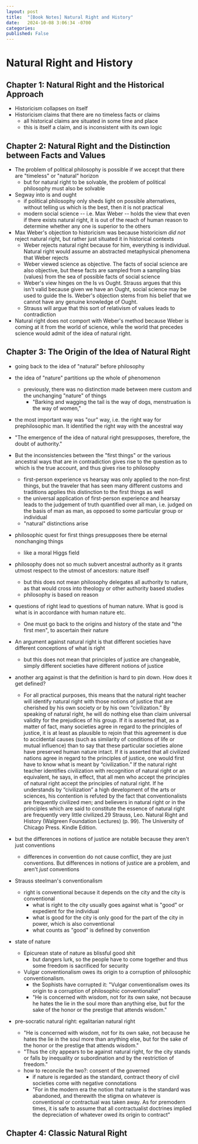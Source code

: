 ```yaml
---
layout: post
title:  "[Book Notes] Natural Right and History" 
date:   2024-10-08 3:06:34 -0700
categories: 
published: False
---
```



# Natural Right and History

## Chapter 1: Natural Right and the Historical Approach
- Historicism collapses on itself 
- Historicism claims that there are no timeless facts or claims
    - all historical claims are situated in some time and place
    - this is itself a claim, and is inconsistent with its own logic

## Chapter 2: Natural Right and the Distinction between Facts and Values
- The problem of political philosophy is possible if we accept that there are "timeless" or "natural" horizon
    - but for natural right to be solvable, the problem of political philosophy must also be solvable
- Segway into is and ought
    - if political philosophy only sheds light on possible alternatives, without telling us which is the best, then it is not practical
    - modern social science -- i.e. Max Weber -- holds the view that even if there exists natural right, it is out of the reach of human reason to determine whether any one is superior to the others
- Max Weber's objection to historicism was because historicism *did not* reject natural right, but rather just situated it in historical contexts
    - Weber rejects natural right because for him, everything is individual. Natural right would assume an abstracted metaphysical phenomena that Weber rejects
    - Weber viewed science as objective. The facts of social science are also objective, but these facts are sampled from a sampling bias (values) from the sea of possible facts of social science
    - Weber's view hinges on the Is vs Ought. Strauss argues that this isn't valid because given we have an Ought, social science may be used to guide the Is. Weber's objection stems from his belief that we cannot have any genuine knowledge of Ought.
    - Strauss will argue that this sort of relativism of values leads to contradiction
- Natural right does not comport with Weber's method because Weber is coming at it from the world of science, while the world that precedes science would admit of the idea of natural right. 

## Chapter 3: The Origin of the Idea of Natural Right
- going back to the idea of "natural" before philosophy
- the idea of "nature" partitions up the whole of phenomenon
    - previously, there was no distinction made between mere custom and the unchanging "nature" of things
        - "Barking and wagging the tail is the way of dogs, menstruation is the way of women,"
- the most important way was "our" way, i.e. the right way for prephilosophic man. It identified the right way with the ancestral way
- "The emergence of the idea of natural right presupposes, therefore, the doubt of authority."
- But the inconsistencies between the "first things" or the various ancestral ways that are in contradiction gives rise to the question as to which is the true account, and thus gives rise to philosophy
    - first-person experience vs hearsay was only applied to the non-first things, but the traveler that has seen many different customs and traditions applies this distinction to the first things as well
    - the universal application of first-person experience and hearsay leads to the judgement of truth quantified over all man, i.e. judged on the basis of man as man, as opposed to some particular group or individual
    - "natural" distinctions arise
- philosophic quest for first things presupposes there be eternal nonchanging things
    - like a moral Higgs field 
- philosophy does not so much subvert ancestral authority as it grants utmost respect to the utmost of ancestors: nature itself
    - but this does not mean philosophy delegates all authority to nature, as that would cross into theology or other authority based studies
    - philosophy is based on reason

- questions of right lead to questions of human nature. What is good is what is in accordance with human nature etc.
    - One must go back to the origins and history of the state and "the first men", to ascertain their nature
- An argument against natural right is that different societies have different conceptions of what is right
    - but this does not mean that principles of justice are changeable, simply different societies have different notions of justice
- another arg against is that the definition is hard to pin down. How does it get defined?
    - For all practical purposes, this means that the natural right teacher will identify natural right with those notions of justice that are cherished by his own society or by his own “civilization.” By speaking of natural right, he will do nothing else than claim universal validity for the prejudices of his group. If it is asserted that, as a matter of fact, many societies agree in regard to the principles of justice, it is at least as plausible to rejoin that this agreement is due to accidental causes (such as similarity of conditions of life or mutual influence) than to say that these particular societies alone have preserved human nature intact. If it is asserted that all civilized nations agree in regard to the principles of justice, one would first have to know what is meant by “civilization.” If the natural right teacher identifies civilization with recognition of natural right or an equivalent, he says, in effect, that all men who accept the principles of natural right accept the principles of natural right. If he understands by “civilization” a high development of the arts or sciences, his contention is refuted by the fact that conventionalists are frequently civilized men; and believers in natural right or in the principles which are said to constitute the essence of natural right are frequently very little civilized.29
    Strauss, Leo. Natural Right and History (Walgreen Foundation Lectures) (p. 99). The University of Chicago Press. Kindle Edition. 
- but the differences in notions of justice are notable because they aren't just conventions
    - differences in convention do not cause conflict, they are just conventions. But differences in notions of justice are a problem, and aren't *just* conventions
- Strauss steelman's conventionalism
    - right is conventional because it depends on the city and the city is conventional
        - what is right to the city usually goes against what is "good" or expedient for the individual
        - what is good for the city is only good for the part of the city in power, which is also conventional
        - what counts as "good" is defined by convention
- state of nature
    - Epicurean state of nature as blissful good shit
        - but dangers lurk, so the people have to come together and thus some freedom is sacrificed for security
    - Vulgar conventionalism owes its origin to a corruption of philosophic conventionalism.
        - the Sophists have corrupted it: "Vulgar conventionalism owes its origin to a corruption of philosophic conventionalist"
        - "He is concerned with wisdom, not for its own sake, not because he hates the lie in the soul more than anything else, but for the sake of the honor or the prestige that attends wisdom."
- pre-socratic natural right: egalitarian natural right
    - "He is concerned with wisdom, not for its own sake, not because he hates the lie in the soul more than anything else, but for the sake of the honor or the prestige that attends wisdom."
    - "Thus the city appears to be against natural right, for the city stands or falls by inequality or subordination and by the restriction of freedom."
    - how to reconcile the two?: consent of the governed
        - if nature is regarded as the standard, contract theory of civil societies come with negative connotations
        - "For in the modern era the notion that nature is the standard was abandoned, and therewith the stigma on whatever is conventional or contractual was taken away. As for premodern times, it is safe to assume that all contractualist doctrines implied the depreciation of whatever owed its origin to contract"

## Chapter 4: Classic Natural Right